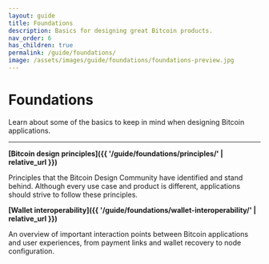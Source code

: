 ```yaml
---
layout: guide
title: Foundations
description: Basics for designing great Bitcoin products.
nav_order: 6
has_children: true
permalink: /guide/foundations/
image: /assets/images/guide/foundations/foundations-preview.jpg
---
```


# Foundations

Learn about some of the basics to keep in mind when designing Bitcoin applications.

---

**[Bitcoin design principles]({{ '/guide/foundations/principles/' | relative_url }})**

Principles that the Bitcoin Design Community have identified and stand behind. Although every use case and product is different, applications should strive to follow these principles.


**[Wallet interoperability]({{ '/guide/foundations/wallet-interoperability/' | relative_url }})**

An overview of important interaction points between Bitcoin applications and user experiences, from payment links and wallet recovery to node configuration.